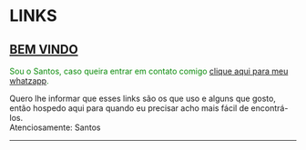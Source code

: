 # LINKS




<h2><u>BEM VINDO</u></h2>
<p style="color:#088A08;">Sou o Santos, caso queira entrar em contato comigo <a href="http://wa.me/5585988885153" target="_blank">clique aqui para meu whatzapp</a>.</p>
<p>     Quero lhe informar que esses links são os que uso e alguns que gosto, então hospedo aqui para quando eu precisar acho mais fácil de encontrá-los.<br/>
Atenciosamente: Santos</p><hr/>
